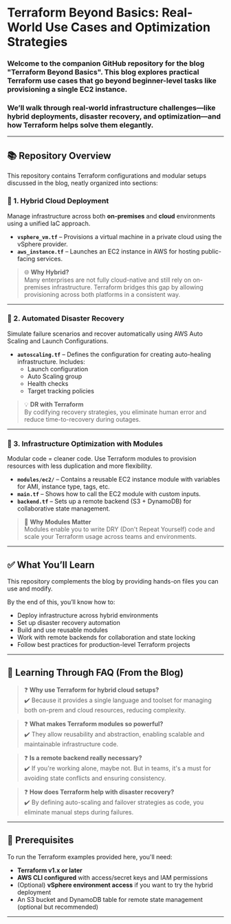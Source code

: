 #  Terraform Beyond Basics: Real-World Use Cases and Optimization Strategies

### Welcome to the companion GitHub repository for the blog **"Terraform Beyond Basics"**. This blog explores practical Terraform use cases that go beyond beginner-level tasks like provisioning a single EC2 instance. 

### We’ll walk through real-world infrastructure challenges—like hybrid deployments, disaster recovery, and optimization—and how Terraform helps solve them elegantly.

---

## 📚 Repository Overview

This repository contains Terraform configurations and modular setups discussed in the blog, neatly organized into sections:

### 🔸 1. Hybrid Cloud Deployment

Manage infrastructure across both **on-premises** and **cloud** environments using a unified IaC approach.

- **`vsphere_vm.tf`** – Provisions a virtual machine in a private cloud using the vSphere provider.
- **`aws_instance.tf`** – Launches an EC2 instance in AWS for hosting public-facing services.

> 🌐 **Why Hybrid?**  
> Many enterprises are not fully cloud-native and still rely on on-premises infrastructure. Terraform bridges this gap by allowing provisioning across both platforms in a consistent way.

---

### 🔸 2. Automated Disaster Recovery

Simulate failure scenarios and recover automatically using AWS Auto Scaling and Launch Configurations.

- **`autoscaling.tf`** – Defines the configuration for creating auto-healing infrastructure. Includes:
  - Launch configuration
  - Auto Scaling group
  - Health checks
  - Target tracking policies

> 💡 **DR with Terraform**  
> By codifying recovery strategies, you eliminate human error and reduce time-to-recovery during outages.

---

### 🔸 3. Infrastructure Optimization with Modules

Modular code = cleaner code. Use Terraform modules to provision resources with less duplication and more flexibility.

- **`modules/ec2/`** – Contains a reusable EC2 instance module with variables for AMI, instance type, tags, etc.
- **`main.tf`** – Shows how to call the EC2 module with custom inputs.
- **`backend.tf`** – Sets up a remote backend (S3 + DynamoDB) for collaborative state management.

> 🧩 **Why Modules Matter**  
> Modules enable you to write DRY (Don't Repeat Yourself) code and scale your Terraform usage across teams and environments.

---

## ✅ What You’ll Learn

This repository complements the blog by providing hands-on files you can use and modify.

By the end of this, you’ll know how to:

- Deploy infrastructure across hybrid environments
- Set up disaster recovery automation
- Build and use reusable modules
- Work with remote backends for collaboration and state locking
- Follow best practices for production-level Terraform projects

---

## 💬 Learning Through FAQ (From the Blog)

> ❓ **Why use Terraform for hybrid cloud setups?**  
> ✔️ Because it provides a single language and toolset for managing both on-prem and cloud resources, reducing complexity.

> ❓ **What makes Terraform modules so powerful?**  
> ✔️ They allow reusability and abstraction, enabling scalable and maintainable infrastructure code.

> ❓ **Is a remote backend really necessary?**  
> ✔️ If you're working alone, maybe not. But in teams, it's a must for avoiding state conflicts and ensuring consistency.

> ❓ **How does Terraform help with disaster recovery?**  
> ✔️ By defining auto-scaling and failover strategies as code, you eliminate manual steps during failures.

---

## 🔧 Prerequisites

To run the Terraform examples provided here, you'll need:

- **Terraform v1.x or later**
- **AWS CLI configured** with access/secret keys and IAM permissions
- (Optional) **vSphere environment access** if you want to try the hybrid deployment
- An S3 bucket and DynamoDB table for remote state management (optional but recommended)

---
